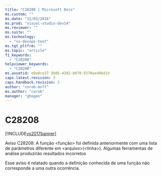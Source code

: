 ```yaml
---
title: "C28208 | Microsoft Docs"
ms.custom: ""
ms.date: "12/03/2016"
ms.prod: "visual-studio-dev14"
ms.reviewer: ""
ms.suite: ""
ms.technology: 
  - "vs-devops-test"
ms.tgt_pltfrm: ""
ms.topic: "article"
f1_keywords: 
  - "C28208"
helpviewer_keywords: 
  - "C28208"
ms.assetid: e9a8ce37-3b05-4202-b078-5570ae496d1d
caps.latest.revision: 3
caps.handback.revision: 3
author: "corob-msft"
ms.author: "corob"
manager: "ghogen"
---
```

# C28208
[!INCLUDE[vs2017banner](../code-quality/includes/vs2017banner.md)]

Aviso C28208: A função \<função\> foi definida anteriormente com uma lista de parâmetros diferente em \<arquivo\>\(\<linha\>\).  Algumas ferramentas de análise produzirão resultados incorretos  
  
 Esse aviso é relatado quando a definição conhecida de uma função não corresponde a uma outra ocorrência.